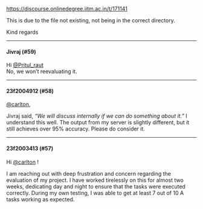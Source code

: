 https://discourse.onlinedegree.iitm.ac.in/t/171141

This is due to the file not existing, not being in the correct directory.</p>
<p>Kind regards</p><hr>

<h4>Jivraj (#59)</h4>
<p>Hi <a class="mention" href="/u/pritul_raut">@Pritul_raut</a><br/>
No, we won’t reevaluating it.</p><hr>

<h4>23f2004912 (#58)</h4>
<p><a class="mention" href="/u/carlton">@carlton</a>,</p>
<p>Jivraj said, <em>“We will discuss internally if we can do something about it.”</em> I understand this well. The output from my server is slightly different, but it still achieves over 95% accuracy. Please do consider it.</p><hr>

<h4>23f2003413 (#57)</h4>
<p>Hi <a class="mention" href="/u/carlton">@carlton</a> !</p>
<p>I am reaching out with deep frustration and concern regarding the evaluation of my project. I have worked tirelessly on this for almost two weeks, dedicating day and night to ensure that the tasks were executed correctly. During my own testing, I was able to get at least 7 out of 10 A tasks working as expected.